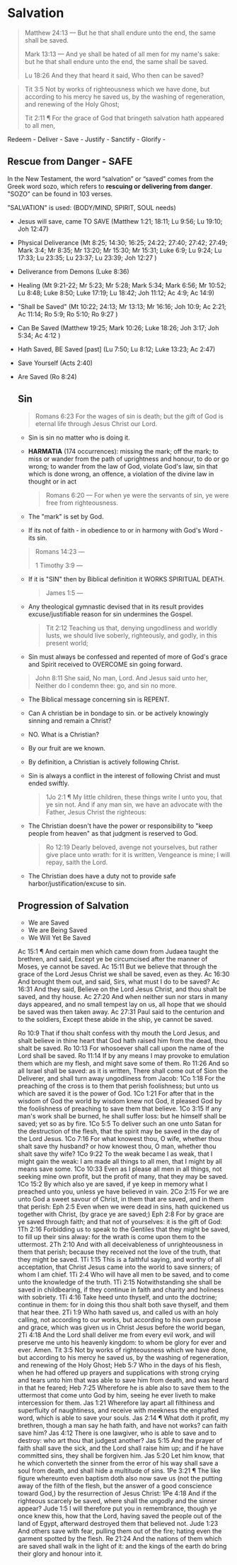 # Salvation

> Matthew 24:13 &mdash; But he that shall endure unto the end, the same shall be saved.
>
> Mark 13:13 &mdash; And ye shall be hated of all men for my name's sake: but he that shall endure unto the end, the same shall be saved.
>
> Lu 18:26 And they that heard it said, Who then can be saved?

> Tit 3:5 Not by works of righteousness which we have done, but according to his mercy he saved us, by the washing of regeneration, and renewing of the Holy Ghost;
>
> Tit 2:11 ¶ For the grace of God that bringeth salvation hath appeared to all men,

Redeem - Deliver - Save - Justify - Sanctify - Glorify - 

## Rescue from Danger - SAFE

In the New Testament, the word “salvation” or “saved” comes from the Greek word sozo, which refers to **rescuing or delivering from danger**. "SOZO" can be found in 103 verses. 

"SALVATION" is used: (BODY/MIND, SPIRIT, SOUL needs)

- Jesus will save, came TO SAVE (Matthew 1:21; 18:11; Lu 9:56;  Lu 19:10;  Joh 12:47)

- Physical Deliverance (Mt 8:25; 14:30; 16:25; 24:22; 27:40; 27:42; 27:49; Mark 3:4;  Mr 8:35; Mr 13:20;  Mr 15:30; Mr 15:31; Luke 6:9; Lu 9:24; Lu 17:33; Lu 23:35; Lu 23:37; Lu 23:39; Joh 12:27  )

- Deliverance from Demons (Luke 8:36)

-  Healing (Mt 9:21-22; Mr 5:23; Mr 5:28; Mark 5:34; Mark 6:56; Mr 10:52; Lu 8:48; Luke 8:50; Luke 17:19; Lu 18:42;  Joh 11:12; Ac 4:9; Ac 14:9)

- "Shall be Saved" (Mt 10:22; 24:13; Mr 13:13; Mr 16:16; Joh 10:9; Ac 2:21; Ac 11:14;  Ro 5:9;  Ro 5:10;  Ro 9:27 ) 

- Can Be Saved (Matthew 19:25; Mark 10:26; Luke 18:26;  Joh 3:17; Joh 5:34; Ac 4:12 )

- Hath Saved, BE Saved [past] (Lu 7:50;  Lu 8:12; Luke 13:23; Ac 2:47)

- Save Yourself (Acts 2:40)

- Are Saved (Ro 8:24)

  ## Sin

   >  Romans 6:23 For the wages of sin is death; but the gift of God is eternal life through Jesus Christ our Lord.
   
   - Sin is sin no matter who is doing it.
   
   - **HARMATIA** (174 occurrences): missing the mark; off the mark; to miss or wander from the path of uprightness and honour, to do or go wrong; to wander from the law of God, violate God's law, sin
     that which is done wrong, an offence, a violation of the divine law in thought or in act
   
     >  Romans 6:20 &mdash; For when ye were the servants of sin, ye were free from righteousness.
   
   - The "mark" is set by God.
   - If its not of faith - in obedience to or in harmony with God's Word - its sin.
   
   > Romans 14:23 &mdash; 
   >
   > 1 Timothy 3:9 &mdash; 
   
   - If it is "SIN" then by Biblical definition it WORKS SPIRITUAL DEATH.
   
     > James 1:5 &mdash; 
   
   - Any theological gymnastic devised that in its result provides excuse/justifiable reason for sin undermines the Gospel.
   
     >  Tit 2:12 Teaching us that, denying ungodliness and worldly lusts, we should live soberly, righteously, and godly, in this present world;
   
   - Sin must always be confessed and repented of more of God's grace and Spirit received to OVERCOME sin going forward.
   
   >  John 8:11  She said, No man, Lord. And Jesus said unto her, Neither do I condemn thee: go, and sin no more.
   
   - The Biblical message concerning sin is REPENT.
   
   - Can A christian be in bondage to sin.  or be actively knowingly sinning and remain a Christ?
   
   - NO. What is a Christian?
   
   - By our fruit are we known.
   
   - By definition, a Christian is actively following Christ.
   
   - Sin is always a conflict in the interest of following Christ and must ended swiftly.
   
     >  1Jo 2:1 ¶ My little children, these things write I unto you, that ye sin not. And if any man sin, we have an advocate with the Father, Jesus Christ the righteous:
   
   - The Christian doesn't have the power or responsibility to "keep people from heaven" as that judgment is reserved to God.
   
     >  Ro 12:19 Dearly beloved, avenge not yourselves, but rather give place unto wrath: for it is written, Vengeance is mine; I will repay, saith the Lord.
   
   - The Christian does have a duty not to provide safe harbor/justification/excuse to sin.
   
   
   
   ## Progression of Salvation
   
   - We are Saved
   - We are Being Saved
   - We Will Yet Be Saved 
   
   
   
   
   
   
   
   
   
   
   
   Ac 15:1 ¶ And certain men which came down from Judaea taught the brethren, and said, Except ye be circumcised after the manner of Moses, ye cannot be saved.
   Ac 15:11 But we believe that through the grace of the Lord Jesus Christ we shall be saved, even as they.
   Ac 16:30 And brought them out, and said, Sirs, what must I do to be saved?
   Ac 16:31 And they said, Believe on the Lord Jesus Christ, and thou shalt be saved, and thy house.
   Ac 27:20 And when neither sun nor stars in many days appeared, and no small tempest lay on us, all hope that we should be saved was then taken away.
   Ac 27:31 Paul said to the centurion and to the soldiers, Except these abide in the ship, ye cannot be saved.

  

   Ro 10:9 That if thou shalt confess with thy mouth the Lord Jesus, and shalt believe in thine heart that God hath raised him from the dead, thou shalt be saved.
   Ro 10:13 For whosoever shall call upon the name of the Lord shall be saved.
   Ro 11:14 If by any means I may provoke to emulation them which are my flesh, and might save some of them.
   Ro 11:26 And so all Israel shall be saved: as it is written, There shall come out of Sion the Deliverer, and shall turn away ungodliness from Jacob:
   1Co 1:18 For the preaching of the cross is to them that perish foolishness; but unto us which are saved it is the power of God.
   1Co 1:21 For after that in the wisdom of God the world by wisdom knew not God, it pleased God by the foolishness of preaching to save them that believe.
   1Co 3:15 If any man's work shall be burned, he shall suffer loss: but he himself shall be saved; yet so as by fire.
   1Co 5:5 To deliver such an one unto Satan for the destruction of the flesh, that the spirit may be saved in the day of the Lord Jesus.
   1Co 7:16 For what knowest thou, O wife, whether thou shalt save thy husband? or how knowest thou, O man, whether thou shalt save thy wife?
   1Co 9:22 To the weak became I as weak, that I might gain the weak: I am made all things to all men, that I might by all means save some.
   1Co 10:33 Even as I please all men in all things, not seeking mine own profit, but the profit of many, that they may be saved.
   1Co 15:2 By which also ye are saved, if ye keep in memory what I preached unto you, unless ye have believed in vain.
   2Co 2:15 For we are unto God a sweet savour of Christ, in them that are saved, and in them that perish:
   Eph 2:5 Even when we were dead in sins, hath quickened us together with Christ, (by grace ye are saved;)
   Eph 2:8 For by grace are ye saved through faith; and that not of yourselves: it is the gift of God:
   1Th 2:16 Forbidding us to speak to the Gentiles that they might be saved, to fill up their sins alway: for the wrath is come upon them to the uttermost.
   2Th 2:10 And with all deceivableness of unrighteousness in them that perish; because they received not the love of the truth, that they might be saved.
   1Ti 1:15 This is a faithful saying, and worthy of all acceptation, that Christ Jesus came into the world to save sinners; of whom I am chief.
   1Ti 2:4 Who will have all men to be saved, and to come unto the knowledge of the truth.
   1Ti 2:15 Notwithstanding she shall be saved in childbearing, if they continue in faith and charity and holiness with sobriety.
   1Ti 4:16 Take heed unto thyself, and unto the doctrine; continue in them: for in doing this thou shalt both save thyself, and them that hear thee.
   2Ti 1:9 Who hath saved us, and called us with an holy calling, not according to our works, but according to his own purpose and grace, which was given us in Christ Jesus before the world began,
   2Ti 4:18 And the Lord shall deliver me from every evil work, and will preserve me unto his heavenly kingdom: to whom be glory for ever and ever. Amen.
   Tit 3:5 Not by works of righteousness which we have done, but according to his mercy he saved us, by the washing of regeneration, and renewing of the Holy Ghost;
   Heb 5:7 Who in the days of his flesh, when he had offered up prayers and supplications with strong crying and tears unto him that was able to save him from death, and was heard in that he feared;
   Heb 7:25 Wherefore he is able also to save them to the uttermost that come unto God by him, seeing he ever liveth to make intercession for them.
   Jas 1:21 Wherefore lay apart all filthiness and superfluity of naughtiness, and receive with meekness the engrafted word, which is able to save your souls.
   Jas 2:14 ¶ What doth it profit, my brethren, though a man say he hath faith, and have not works? can faith save him?
   Jas 4:12 There is one lawgiver, who is able to save and to destroy: who art thou that judgest another?
   Jas 5:15 And the prayer of faith shall save the sick, and the Lord shall raise him up; and if he have committed sins, they shall be forgiven him.
   Jas 5:20 Let him know, that he which converteth the sinner from the error of his way shall save a soul from death, and shall hide a multitude of sins.
   1Pe 3:21 ¶ The like figure whereunto even baptism doth also now save us (not the putting away of the filth of the flesh, but the answer of a good conscience toward God,) by the resurrection of Jesus Christ:
   1Pe 4:18 And if the righteous scarcely be saved, where shall the ungodly and the sinner appear?
   Jude 1:5 I will therefore put you in remembrance, though ye once knew this, how that the Lord, having saved the people out of the land of Egypt, afterward destroyed them that believed not.
   Jude 1:23 And others save with fear, pulling them out of the fire; hating even the garment spotted by the flesh.
   Re 21:24 And the nations of them which are saved shall walk in the light of it: and the kings of the earth do bring their glory and honour into it.